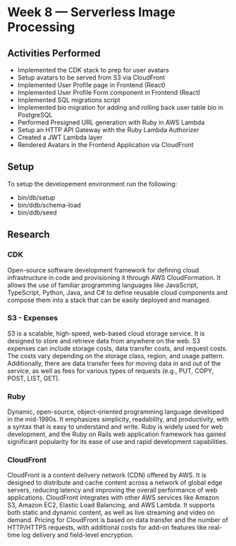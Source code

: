 # Week 8 — Serverless Image Processing

## Activities Performed
- Implemented the CDK stack to prep for user avatars
- Setup avatars to be served from S3 via CloudFront
- Implemented User Profile page in Frontend (React)
- Implemented User Profile Form component in Frontend (React)
- Implemented SQL migrations script
- Implemented bio migration for adding and rolling back user table bio in PostgreSQL
- Performed Presigned URL generation with Ruby in AWS Lambda
- Setup an HTTP API Gateway with the Ruby Lambda Authorizer
- Created a JWT Lambda layer
- Rendered Avatars in the Frontend Application via CloudFront

## Setup

To setup the developement environment run the following:
 - bin/db/setup
 - bin/ddb/schema-load
 - bin/ddb/seed

## Research

### CDK

Open-source software development framework for defining cloud infrastructure in code and provisioning it through AWS CloudFormation. It allows the use of familiar programming languages like JavaScript, TypeScript, Python, Java, and C# to define reusable cloud components and compose them into a stack that can be easily deployed and managed.

### S3 - Expenses

S3 is a scalable, high-speed, web-based cloud storage service. It is designed to store and retrieve data from anywhere on the web. S3 expenses can include storage costs, data transfer costs, and request costs. The costs vary depending on the storage class, region, and usage pattern. Additionally, there are data transfer fees for moving data in and out of the service, as well as fees for various types of requests (e.g., PUT, COPY, POST, LIST, GET).

### Ruby

Dynamic, open-source, object-oriented programming language developed in the mid-1990s. It emphasizes simplicity, readability, and productivity, with a syntax that is easy to understand and write. Ruby is widely used for web development, and the Ruby on Rails web application framework has gained significant popularity for its ease of use and rapid development capabilities.

### CloudFront
CloudFront is a content delivery network (CDN) offered by AWS. It is designed to distribute and cache content across a network of global edge servers, reducing latency and improving the overall performance of web applications. CloudFront integrates with other AWS services like Amazon S3, Amazon EC2, Elastic Load Balancing, and AWS Lambda. It supports both static and dynamic content, as well as live streaming and video on demand. Pricing for CloudFront is based on data transfer and the number of HTTP/HTTPS requests, with additional costs for add-on features like real-time log delivery and field-level encryption.
